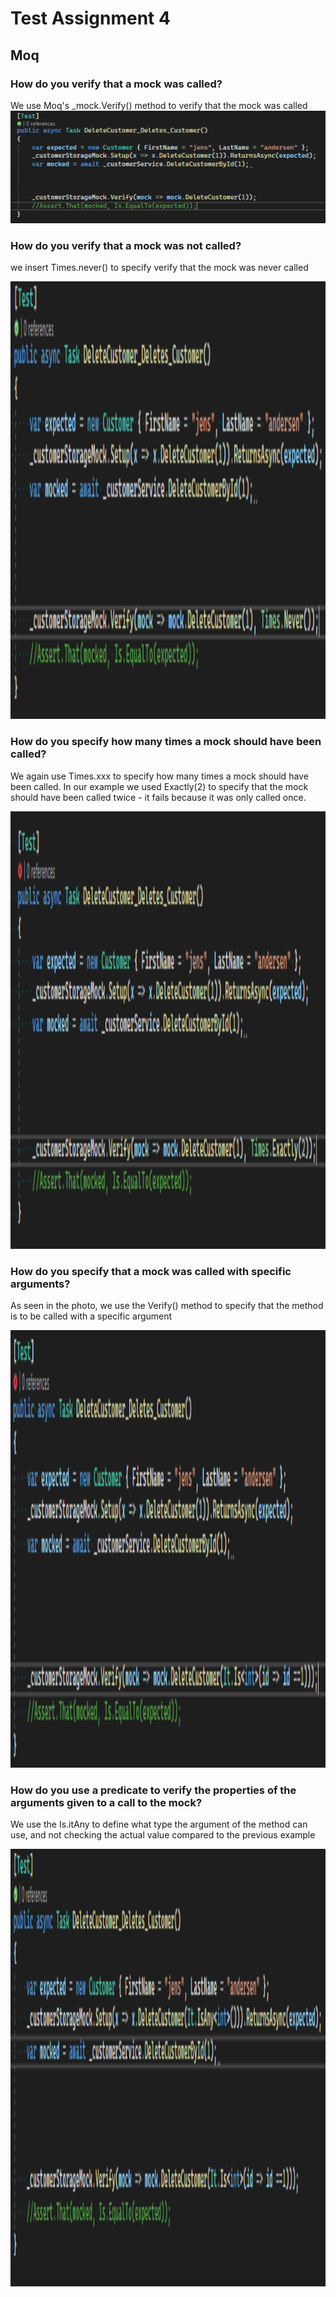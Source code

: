 # Test Assignment 4

## Moq
### How do you verify that a mock was called?
We use Moq's _mock.Verify() method to verify that the mock was called
![alt text](Pictures/verifymock.PNG "Title")


### How do you verify that a mock was not called?
we insert Times.never() to specify verify that the mock was never called
<p align="center">
  <img src="Pictures/notcalledmock.PNG" height="700" width="1300" title="hover text">
</p>

### How do you specify how many times a mock should have been called?
We again use Times.xxx to specify how many times a mock should have been called. In our example we used Exactly(2) to specify that the mock should have been called twice - it fails because it was only called once. 
<p align="center">
  <img src="Pictures/exactlymock.PNG" height="700" width="1300" title="hover text">
</p>

### How do you specify that a mock was called with specific arguments?
As seen in the photo, we use the Verify() method to specify that the method is to be called with a specific argument
<p align="center">
  <img src="Pictures/specifyargument.PNG" height="700" width="1300" title="hover text">
</p>

### How do you use a predicate to verify the properties of the arguments given to a call to the mock?
We use the Is.itAny to define what type the argument of the method can use, and not checking the actual value compared to the previous example
<p align="center">
  <img src="Pictures/predicate.PNG" height="700" width="1300" title="hover text">
</p>
